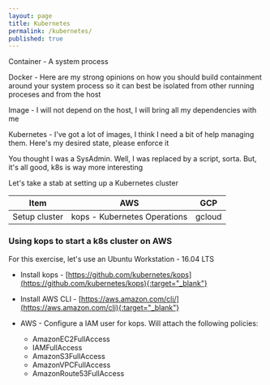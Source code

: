 ```yaml
---
layout: page
title: Kubernetes
permalink: /kubernetes/
published: true
---
```


Container - A system process

Docker - Here are my strong opinions on how you should build containment around your system process so it can best be isolated from other running proceses and from the host

Image - I will not depend on the host, I will bring all my dependencies with me

Kubernetes - I've got a lot of images, I think I need a bit of help managing them.  Here's my desired state, please enforce it

You thought I was a SysAdmin.  Well, I was replaced by a script, sorta.  But, it's all good, k8s is way more interesting

Let's take a stab at setting up a Kubernetes cluster

| Item | AWS | GCP |
| ---- | --- | --- |
| Setup cluster | kops - Kubernetes Operations | gcloud |

### Using kops to start a k8s cluster on AWS

For this exercise, let's use an Ubuntu Workstation - 16.04 LTS

  * Install kops - [https://github.com/kubernetes/kops](https://github.com/kubernetes/kops){:target="_blank"}
  
  * Install AWS CLI - [https://aws.amazon.com/cli/](https://aws.amazon.com/cli){:target="_blank"}
  
  * AWS - Configure a IAM user for kops.  Will attach the following policies:
  
    * AmazonEC2FullAccess
    * IAMFullAccess
    * AmazonS3FullAccess
    * AmazonVPCFullAccess
    * AmazonRoute53FullAccess
    
    

